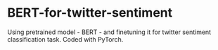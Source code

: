 # BERT-for-twitter-sentiment
Using pretrained model - BERT - and finetuning it for twitter sentiment classification task. 
Coded with PyTorch.
